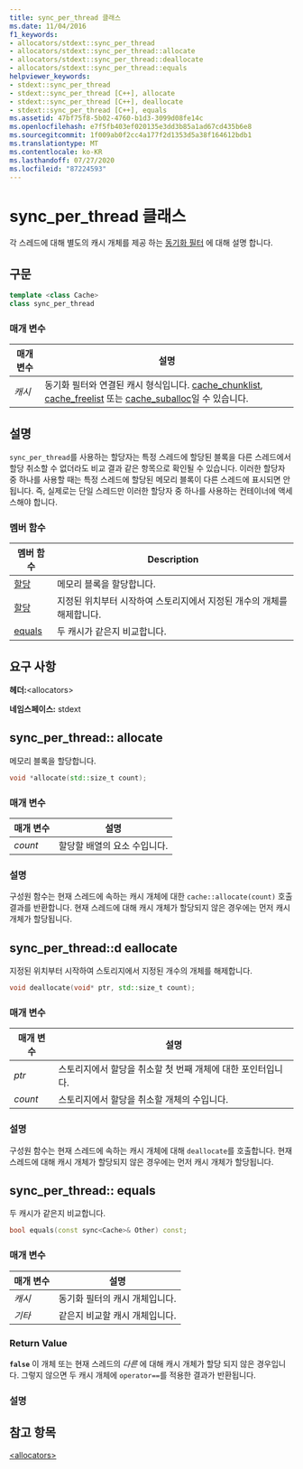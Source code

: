 ```yaml
---
title: sync_per_thread 클래스
ms.date: 11/04/2016
f1_keywords:
- allocators/stdext::sync_per_thread
- allocators/stdext::sync_per_thread::allocate
- allocators/stdext::sync_per_thread::deallocate
- allocators/stdext::sync_per_thread::equals
helpviewer_keywords:
- stdext::sync_per_thread
- stdext::sync_per_thread [C++], allocate
- stdext::sync_per_thread [C++], deallocate
- stdext::sync_per_thread [C++], equals
ms.assetid: 47bf75f8-5b02-4760-b1d3-3099d08fe14c
ms.openlocfilehash: e7f5fb403ef020135e3dd3b85a1ad67cd435b6e8
ms.sourcegitcommit: 1f009ab0f2cc4a177f2d1353d5a38f164612bdb1
ms.translationtype: MT
ms.contentlocale: ko-KR
ms.lasthandoff: 07/27/2020
ms.locfileid: "87224593"
---
```

# <a name="sync_per_thread-class"></a>sync_per_thread 클래스

각 스레드에 대해 별도의 캐시 개체를 제공 하는 [동기화 필터](../standard-library/allocators-header.md) 에 대해 설명 합니다.

## <a name="syntax"></a>구문

```cpp
template <class Cache>
class sync_per_thread
```

### <a name="parameters"></a>매개 변수

|매개 변수|설명|
|---------------|-----------------|
|*캐시*|동기화 필터와 연결된 캐시 형식입니다. [cache_chunklist](../standard-library/cache-chunklist-class.md), [cache_freelist](../standard-library/cache-freelist-class.md) 또는 [cache_suballoc](../standard-library/cache-suballoc-class.md)일 수 있습니다.|

## <a name="remarks"></a>설명

`sync_per_thread`를 사용하는 할당자는 특정 스레드에 할당된 블록을 다른 스레드에서 할당 취소할 수 없더라도 비교 결과 같은 항목으로 확인될 수 있습니다. 이러한 할당자 중 하나를 사용할 때는 특정 스레드에 할당된 메모리 블록이 다른 스레드에 표시되면 안 됩니다. 즉, 실제로는 단일 스레드만 이러한 할당자 중 하나를 사용하는 컨테이너에 액세스해야 합니다.

### <a name="member-functions"></a>멤버 함수

|멤버 함수|Description|
|-|-|
|[할당](#allocate)|메모리 블록을 할당합니다.|
|[할당](#deallocate)|지정된 위치부터 시작하여 스토리지에서 지정된 개수의 개체를 해제합니다.|
|[equals](#equals)|두 캐시가 같은지 비교합니다.|

## <a name="requirements"></a>요구 사항

**헤더:**\<allocators>

**네임스페이스:** stdext

## <a name="sync_per_threadallocate"></a><a name="allocate"></a>sync_per_thread:: allocate

메모리 블록을 할당합니다.

```cpp
void *allocate(std::size_t count);
```

### <a name="parameters"></a>매개 변수

|매개 변수|설명|
|---------------|-----------------|
|*count*|할당할 배열의 요소 수입니다.|

### <a name="remarks"></a>설명

구성원 함수는 현재 스레드에 속하는 캐시 개체에 대한 `cache::allocate(count)` 호출 결과를 반환합니다. 현재 스레드에 대해 캐시 개체가 할당되지 않은 경우에는 먼저 캐시 개체가 할당됩니다.

## <a name="sync_per_threaddeallocate"></a><a name="deallocate"></a>sync_per_thread::d eallocate

지정된 위치부터 시작하여 스토리지에서 지정된 개수의 개체를 해제합니다.

```cpp
void deallocate(void* ptr, std::size_t count);
```

### <a name="parameters"></a>매개 변수

|매개 변수|설명|
|---------------|-----------------|
|*ptr*|스토리지에서 할당을 취소할 첫 번째 개체에 대한 포인터입니다.|
|*count*|스토리지에서 할당을 취소할 개체의 수입니다.|

### <a name="remarks"></a>설명

구성원 함수는 현재 스레드에 속하는 캐시 개체에 대해 `deallocate`를 호출합니다. 현재 스레드에 대해 캐시 개체가 할당되지 않은 경우에는 먼저 캐시 개체가 할당됩니다.

## <a name="sync_per_threadequals"></a><a name="equals"></a>sync_per_thread:: equals

두 캐시가 같은지 비교합니다.

```cpp
bool equals(const sync<Cache>& Other) const;
```

### <a name="parameters"></a>매개 변수

|매개 변수|설명|
|---------------|-----------------|
|*캐시*|동기화 필터의 캐시 개체입니다.|
|*기타*|같은지 비교할 캐시 개체입니다.|

### <a name="return-value"></a>Return Value

**`false`** 이 개체 또는 현재 스레드의 *다른* 에 대해 캐시 개체가 할당 되지 않은 경우입니다. 그렇지 않으면 두 캐시 개체에 `operator==`를 적용한 결과가 반환됩니다.

### <a name="remarks"></a>설명

## <a name="see-also"></a>참고 항목

[\<allocators>](../standard-library/allocators-header.md)
